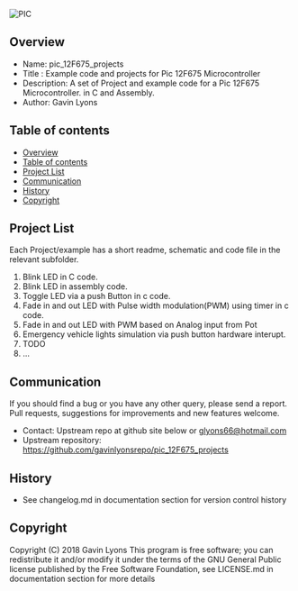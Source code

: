 
 
![PIC](https://github.com/gavinlyonsrepo/pic_12F675_projects/blob/master/images/pic12F675.JPG)

Overview
--------------------------------------------
* Name: pic_12F675_projects
* Title : Example code and projects for Pic 12F675 Microcontroller
* Description: A set of Project and example code  for a Pic 12F675 Microcontroller. 
in C and Assembly.
* Author: Gavin Lyons 

Table of contents
---------------------------

  * [Overview](#overview)
  * [Table of contents](#table-of-contents)
  * [Project List](#project-list)
  * [Communication](#communication)
  * [History](#history)
  * [Copyright](#copyright)


Project List
-----------------------------------------

Each Project/example has a short readme, schematic and code file
in the relevant subfolder.


1. Blink LED in C code.
2. Blink LED in assembly code.
3. Toggle LED via a push Button in c code.
4. Fade in and out LED with Pulse width modulation(PWM) using timer in c code. 
5. Fade in and out LED with PWM based on Analog input from Pot
6. Emergency vehicle lights simulation via push button hardware interupt.
7. TODO
8. ...

Communication
-----------
If you should find a bug or you have any other query, 
please send a report.
Pull requests, suggestions for improvements
and new features welcome.
* Contact: Upstream repo at github site below or glyons66@hotmail.com
* Upstream repository: https://github.com/gavinlyonsrepo/pic_12F675_projects

History
------------------

* See changelog.md in documentation section for version control history

 
Copyright
---------
Copyright (C) 2018 Gavin Lyons 
This program is free software; you can redistribute it and/or modify
it under the terms of the GNU General Public license published by
the Free Software Foundation, see LICENSE.md in documentation section 
for more details
